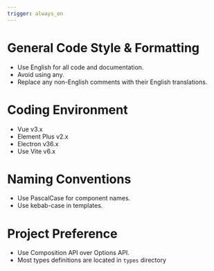 ```yaml
---
trigger: always_on
---
```


# General Code Style & Formatting
- Use English for all code and documentation.
- Avoid using any.
- Replace any non-English comments with their English translations.

# Coding Environment
- Vue v3.x
- Element Plus v2.x
- Electron v36.x
- Use Vite v6.x

# Naming Conventions
- Use PascalCase for component names.
- Use kebab-case in templates.

# Project Preference
- Use Composition API over Options API.
- Most types definitions are located in `types` directory